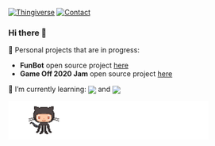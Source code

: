 
  [![Thingiverse](https://img.shields.io/badge/profile-Thingiverse-blue)](https://www.thingiverse.com/softwareinclude/designs)
  [![Contact](https://img.shields.io/badge/Contact-sebastian%40tekydevelop.com-orange )](sebastian@tekydevelop.com)    
  
  <h3> Hi there 👋 </h3>       

   🔭 Personal projects that are in progress: 
   - **FunBot** open source project [here](https://github.com/ManolescuSebastian/FunBot)     
   - **Game Off 2020 Jam** open source project [here](https://github.com/ManolescuSebastian/itch.io-GameJam-2020)    
   
   🌱 I’m currently learning: <img align="center" src="https://img.shields.io/badge/python-%233776AB.svg?&style=flat-square&logo=python&logoColor=white"/> and  <img align="center" src="https://img.shields.io/badge/-Unity3D-black"/>
          
             
 <img src="https://github.com/ManolescuSebastian/ManolescuSebastian/blob/master/git_anim_default.gif" width="80%"/>
      
<!--
**ManolescuSebastian/ManolescuSebastian** is a ✨ _special_ ✨ repository because its `README.md` (this file) appears on your GitHub profile.

Here are some ideas to get you started:

- 🔭 I’m currently working on ...
- 🌱 I’m currently learning ...
- 👯 I’m looking to collaborate on ...
- 🤔 I’m looking for help with ...
- 💬 Ask me about ...
- 📫 How to reach me: ...
- 😄 Pronouns: ...
- ⚡ Fun fact: ...
-->


